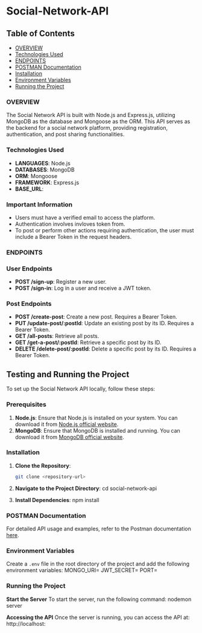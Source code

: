 # Social-Network-API

## Table of Contents

- [OVERVIEW](#overview)
- [Technologies Used](#technology-used)
- [ENDPOINTS](#endpoint)
- [POSTMAN Documentation](#postman-documentation)
- [Installation](#installation)
- [Environment Variables](#environment-variables)
- [Running the Project](#running-the-project)

### OVERVIEW

The Social Network API is built with Node.js and Express.js, utilizing MongoDB as the database and Mongoose as the ORM. This API serves as the backend for a social network platform, providing registration, authentication, and post sharing functionalities.

### Technologies Used

- **LANGUAGES**: Node.js
- **DATABASES**: MongoDB
- **ORM**: Mongoose
- **FRAMEWORK**: Express.js
- **BASE_URL**:

### Important Information

- Users must have a verified email to access the platform.
- Authentication involves invloves token from.
- To post or perform other actions requiring authentication, the user must include a Bearer Token in the request headers.

### ENDPOINTS

### User Endpoints

- **POST /sign-up**: Register a new user.
- **POST /sign-in**: Log in a user and receive a JWT token.

### Post Endpoints

- **POST /create-post**: Create a new post. Requires a Bearer Token.
- **PUT /update-post/:postId**: Update an existing post by its ID. Requires a Bearer Token.
- **GET /all-posts**: Retrieve all posts.
- **GET /get-a-post/:postId**: Retrieve a specific post by its ID.
- **DELETE /delete-post/:postId**: Delete a specific post by its ID. Requires a Bearer Token.

## Testing and Running the Project

To set up the Social Network API locally, follow these steps:

### Prerequisites

1. **Node.js**: Ensure that Node.js is installed on your system. You can download it from [Node.js official website](https://nodejs.org/).
2. **MongoDB**: Ensure that MongoDB is installed and running. You can download it from [MongoDB official website](https://www.mongodb.com/).

### Installation

1. **Clone the Repository**:

   ```bash
   git clone <repository-url>

   ```

2. **Navigate to the Project Directory**:
   cd social-network-api

3. **Install Dependencies**:
   npm install

### POSTMAN Documentation

For detailed API usage and examples, refer to the Postman documentation [here](#).

### Environment Variables

Create a `.env` file in the root directory of the project and add the following environment variables:
MONGO_URI=<your-mongo-db-uri>
JWT_SECRET=<your-jwt-secret>
PORT=<your-preferred-port>

### Running the Project

**Start the Server**
To start the server, run the following command:
nodemon server

**Accessing the API**
Once the server is running, you can access the API at:
http://localhost:<PORT>
